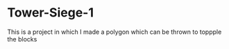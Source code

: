 # Tower-Siege-1
This is a project in which I made a polygon which can be thrown to toppple the blocks
